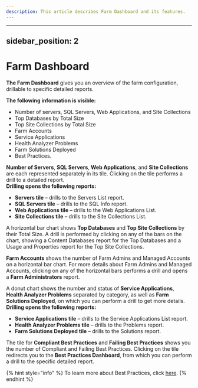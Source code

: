 ```yaml
---
description: This article describes Farm Dashboard and its features.
---
```


---
sidebar_position: 2
---

# Farm Dashboard

**The Farm Dashboard** gives you an overview of the farm configuration, drillable to specific detailed reports.

**The following information is visible:**

* Number of servers, SQL Servers, Web Applications, and Site Collections
* Top Databases by Total Size
* Top Site Collections by Total Size
* Farm Accounts
* Service Applications
* Health Analyzer Problems
* Farm Solutions Deployed
* Best Practices.

**Number of Servers**, **SQL Servers**, **Web Applications**, and **Site Collections** are each represented separately in its tile. Clicking on the tile performs a drill to a detailed report.  
**Drilling opens the following reports:**

* **Servers tile** – drills to the Servers List report.
* **SQL Servers tile** – drills to the SQL Info report.
* **Web Applications tile** – drills to the Web Applications List.
* **Site Collections tile** – drills to the Site Collections List.

A horizontal bar chart shows **Top Databases** and **Top Site Collections** by their Total Size. A drill is performed by clicking on any of the bars on the chart, showing a Content Databases report for the Top Databases and a Usage and Properties report for the Top Site Collections.

**Farm Accounts** shows the number of Farm Admins and Managed Accounts on a horizontal bar chart. For more details about Farm Admins and Managed Accounts, clicking on any of the horizontal bars performs a drill and opens a **Farm Administrators** report.

A donut chart shows the number and status of **Service Applications**, **Health Analyzer Problems** separated by category, as well as **Farm Solutions Deployed**, on which you can perform a drill to get more details. **Drilling opens the following reports:**

* **Service Applications tile** – drills to the Service Applications List report.
* **Health Analyzer Problems tile** – drills to the Problems report.
* **Farm Solutions Deployed tile** – drills to the Solutions report.

The tile for **Compliant Best Practices** and **Failing Best Practices** shows you the number of Compliant and Failing Best Practices. Clicking on the tile redirects you to the **Best Practices Dashboard**, from which you can perform a drill to the specific detailed report.

{% hint style="info" %}
To learn more about Best Practices, click [here](../best-practices/best-practices-reports.md).
{% endhint %}

